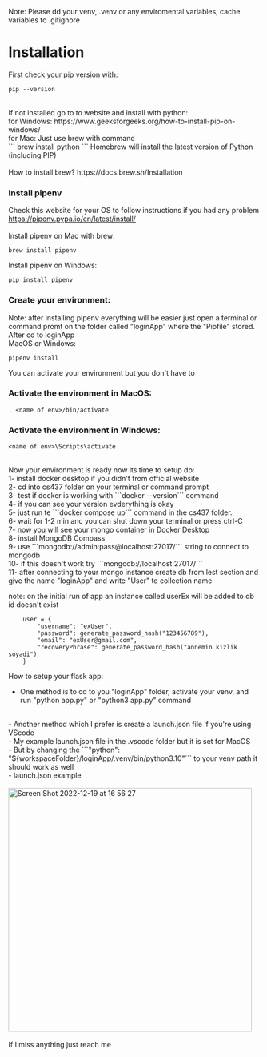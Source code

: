 Note: Please dd your venv, .venv or any enviromental variables, cache variables to .gitignore

# Installation <br/>

First check your pip version with:<br/>
```
pip --version
```
<br/>
If not installed go to to website and install with python:<br/>
for Windows: https://www.geeksforgeeks.org/how-to-install-pip-on-windows/<br/>
for Mac: Just use brew with command <br/>
```
brew install python
```
Homebrew will install the latest version of Python (including PIP)<br/>

<br/>
How to install brew?  https://docs.brew.sh/Installation
<br/>

### Install pipenv<br/>
Check this website for your OS to follow instructions if you had any problem<br/>
https://pipenv.pypa.io/en/latest/install/ <br/>
<br/>
Install pipenv on Mac with brew:<br/>
```
brew install pipenv
```
Install pipenv on Windows:<br/>
```
pip install pipenv
```
### Create your environment:<br/>
Note: after installing pipenv everything will be easier just open a terminal or command promt on the folder called "loginApp" where the "Pipfile" stored.
<br/>
After cd to loginApp<br/>
MacOS or Windows:<br/>
```
pipenv install
```
You can activate your environment but you don't have to<br/>
### Activate the environment in MacOS:<br/>
```
. <name of env>/bin/activate
```
### Activate the environment in Windows:<br/>
```
<name of env>\Scripts\activate
```
<br/>
Now your environment is ready now its time to setup db:<br/>
1- install docker desktop if you didn't from official website<br/>
2- cd into cs437 folder on your terminal or command prompt<br/>
3- test if docker is working with ```docker --version``` command<br/>
4- if you can see your version evderything is okay<br/>
5- just run te ```docker compose up``` command in the cs437 folder.<br/>
6- wait for 1-2 min anc you can shut down your terminal or press ctrl-C<br/>
7- now you will see your mongo container in Docker Desktop<br/>
8- install MongoDB Compass <br/>
9- use ```mongodb://admin:pass@localhost:27017/``` string to connect to mongodb<br/>
10- if this doesn't work try ```mongodb://localhost:27017/```<br/>
11- after connecting to your mongo instance create db from lest section and give the name "loginApp" and write "User" to collection name<br/>

note: on the initial run of app an instance called userEx will be added to db id doesn't exist<br/>

        user = {
            "username": "exUser",
            "password": generate_password_hash("123456789"),
            "email": "exUser@gmail.com",
            "recoveryPhrase": generate_password_hash("annemin kizlik soyadi")
        }

How to setup your flask app:<br/>
- One method is to cd to you "loginApp" folder, activate your venv, and run "python app.py" or "python3 app.py" command<br/>
<br/>
- Another method which I prefer is create a launch.json file if you're using VScode<br/>
- My example launch.json file in the .vscode folder but it is set for MacOS<br/>
- But by changing the ```"python": "${workspaceFolder}/loginApp/.venv/bin/python3.10"``` to your venv path it should work as well<br/>
- launch.json example<br/><br/>
<img width="487" alt="Screen Shot 2022-12-19 at 16 56 27" src="https://user-images.githubusercontent.com/94080241/208441754-6aa75e98-1a1c-48db-97e7-7b664f688755.png">
<br/><br/>
If I miss anything just reach me
